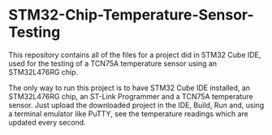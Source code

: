 # STM32-Chip-Temperature-Sensor-Testing
This repository contains all of the files for a project did in STM32 Cube IDE, used for the testing of a TCN75A temperature sensor using an STM32L476RG chip.

The only way to run this project is to have STM32 Cube IDE installed, an STM32L476RG chip, an ST-Link Programmer and a TCN75A temperature sensor. Just upload the downloaded project in the IDE, Build, Run and, using a terminal emulator like PuTTY, see the temperature readings which are updated every second.
